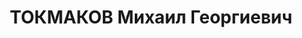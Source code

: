 ---
title: ТОКМАКОВ Михаил Георгиевич
description: "Род. в 1898, Орловская обл., Малоархангельский р-н, дер. Токмаково.\
  \ Член ВКП(б) с 1922. Начальник 3 отделения 3-го отдела штаба Сибирского ВО, майор.\
  \ \n  Арестован 12.05.1937. Приговорен ВК ВС СССР 17.06.1938. Расстрелян 17.06.1938.\
  \ Реабилитирован"
---